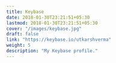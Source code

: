 ```yaml
---
title: Keybase
date: 2018-01-30T23:21:51+05:30
lastmod: 2018-01-30T23:21:51+05:30
cover: "/images/keybase.jpg"
draft: false
link: "https://keybase.io/utkarshverma"
weight: 5
description: "My Keybase profile."
---
```

